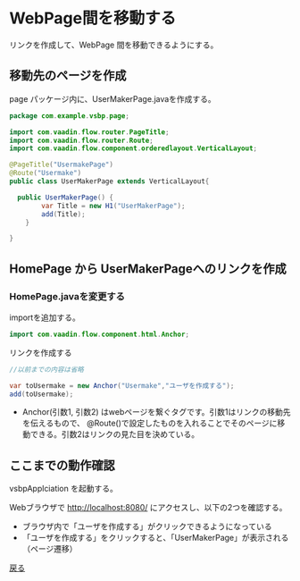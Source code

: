 # WebPage間を移動する

リンクを作成して、WebPage 間を移動できるようにする。


## 移動先のページを作成
page パッケージ内に、UserMakerPage.javaを作成する。

```java
package com.example.vsbp.page;

import com.vaadin.flow.router.PageTitle;
import com.vaadin.flow.router.Route;
import com.vaadin.flow.component.orderedlayout.VerticalLayout;

@PageTitle("UsermakePage")
@Route("Usermake")
public class UserMakerPage extends VerticalLayout{

  public UserMakerPage() {
        var Title = new H1("UserMakerPage");
        add(Title);
    }

}
```


## HomePage から UserMakerPageへのリンクを作成

### HomePage.javaを変更する
importを追加する。

```java
import com.vaadin.flow.component.html.Anchor;
```

リンクを作成する
```java
//以前までの内容は省略

var toUsermake = new Anchor("Usermake","ユーザを作成する");
add(toUsermake);
```

- Anchor(引数1, 引数2) はwebページを繋ぐタグです。引数1はリンクの移動先を伝えるもので、  @Route()で設定したものを入れることでそのページに移動できる。引数2はリンクの見た目を決めている。


## ここまでの動作確認

vsbpApplciation を起動する。

Webブラウザで [http://localhost:8080/](http://localhost:8080/) にアクセスし、以下の2つを確認する。

- ブラウザ内で「ユーザを作成する」がクリックできるようになっている
- 「ユーザを作成する」をクリックすると、「UserMakerPage」が表示される（ページ遷移）

[戻る](..)
